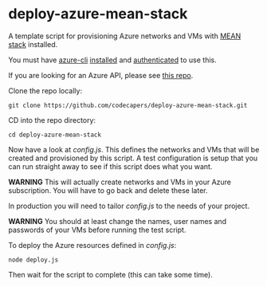 # deploy-azure-mean-stack

A template script for provisioning Azure networks and VMs with [MEAN stack](https://en.wikipedia.org/wiki/MEAN_(software_bundle)) installed.

You must have [azure-cli](https://www.npmjs.com/package/azure-cli) [installed](https://www.npmjs.com/package/azure-cli#installation) and [authenticated](https://azure.microsoft.com/en-us/documentation/articles/xplat-cli-connect/) to use this.

If you are looking for an Azure API, please see [this repo](https://github.com/codecapers/azure-api).

Clone the repo locally:

	git clone https://github.com/codecapers/deploy-azure-mean-stack.git

CD into the repo directory:

	cd deploy-azure-mean-stack

Now have a look at *config.js*. This defines the networks and VMs that will be created and provisioned by this script. A test configuration is setup that you can run straight away to see if this script does what you want. 

**WARNING** This will actually create networks and VMs in your Azure subscription. You will have to go back and delete these later.

In production you will need to tailor *config.js* to the needs of your project. 

**WARNING** You should at least change the names, user names and passwords of your VMs before running the test script.

To deploy the Azure resources defined in *config.js*:

	node deploy.js

Then wait for the script to complete (this can take some time).

 